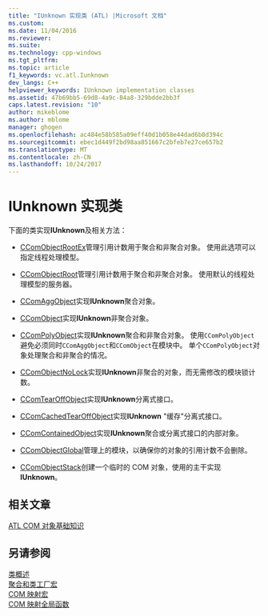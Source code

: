 ```yaml
---
title: "IUnknown 实现类 (ATL) |Microsoft 文档"
ms.custom: 
ms.date: 11/04/2016
ms.reviewer: 
ms.suite: 
ms.technology: cpp-windows
ms.tgt_pltfrm: 
ms.topic: article
f1_keywords: vc.atl.Iunknown
dev_langs: C++
helpviewer_keywords: IUnknown implementation classes
ms.assetid: 47b69bb5-69d8-4a9c-84a8-329bdde2bb3f
caps.latest.revision: "10"
author: mikeblome
ms.author: mblome
manager: ghogen
ms.openlocfilehash: ac484e58b585a09eff40d1b058e44dad6b8d394c
ms.sourcegitcommit: ebec1d449f2bd98aa851667c2bfeb7e27ce657b2
ms.translationtype: MT
ms.contentlocale: zh-CN
ms.lasthandoff: 10/24/2017
---
```

# <a name="iunknown-implementation-classes"></a>IUnknown 实现类
下面的类实现**IUnknown**及相关方法：  
  
-   [CComObjectRootEx](../atl/reference/ccomobjectrootex-class.md)管理引用计数用于聚合和非聚合对象。 使用此选项可以指定线程处理模型。  
  
-   [CComObjectRoot](../atl/reference/ccomobjectroot-class.md)管理引用计数用于聚合和非聚合对象。 使用默认的线程处理模型的服务器。  
  
-   [CComAggObject](../atl/reference/ccomaggobject-class.md)实现**IUnknown**聚合对象。  
  
-   [CComObject](../atl/reference/ccomobject-class.md)实现**IUnknown**非聚合对象。  
  
-   [CComPolyObject](../atl/reference/ccompolyobject-class.md)实现**IUnknown**聚合和非聚合对象。 使用`CComPolyObject`避免必须同时`CComAggObject`和`CComObject`在模块中。 单个`CComPolyObject`对象处理聚合和非聚合的情况。  
  
-   [CComObjectNoLock](../atl/reference/ccomobjectnolock-class.md)实现**IUnknown**非聚合的对象，而无需修改的模块锁计数。  
  
-   [CComTearOffObject](../atl/reference/ccomtearoffobject-class.md)实现**IUnknown**分离式接口。  
  
-   [CComCachedTearOffObject](../atl/reference/ccomcachedtearoffobject-class.md)实现**IUnknown** "缓存"分离式接口。  
  
-   [CComContainedObject](../atl/reference/ccomcontainedobject-class.md)实现**IUnknown**聚合或分离式接口的内部对象。  
  
-   [CComObjectGlobal](../atl/reference/ccomobjectglobal-class.md)管理上的模块，以确保你的对象的引用计数不会删除。  
  
-   [CComObjectStack](../atl/reference/ccomobjectstack-class.md)创建一个临时的 COM 对象，使用的主干实现**IUnknown**。  
  
## <a name="related-articles"></a>相关文章  
 [ATL COM 对象基础知识](../atl/fundamentals-of-atl-com-objects.md)  
  
## <a name="see-also"></a>另请参阅  
 [类概述](../atl/atl-class-overview.md)   
 [聚合和类工厂宏](../atl/reference/aggregation-and-class-factory-macros.md)   
 [COM 映射宏](../atl/reference/com-map-macros.md)   
 [COM 映射全局函数](../atl/reference/com-map-global-functions.md)

